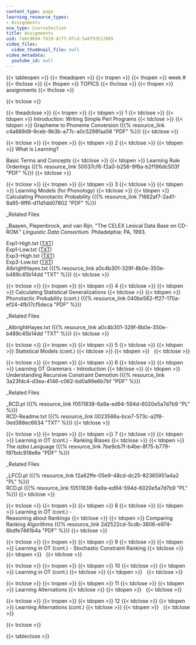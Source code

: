 ```yaml
---
content_type: page
learning_resource_types:
- Assignments
ocw_type: CourseSection
title: Assignments
uid: 7a6c9b94-7419-dcf7-8fcd-5a6f93517865
video_files:
  video_thumbnail_file: null
video_metadata:
  youtube_id: null
---
```


{{< tableopen >}}
{{< theadopen >}}
{{< tropen >}}
{{< thopen >}}
week #
{{< thclose >}}
{{< thopen >}}
TOPICS
{{< thclose >}}
{{< thopen >}}
assignments
{{< thclose >}}

{{< trclose >}}

{{< theadclose >}}
{{< tropen >}}
{{< tdopen >}}
1
{{< tdclose >}}
{{< tdopen >}}
Introduction: Writing Simple Perl Programs
{{< tdclose >}}
{{< tdopen >}}
Grapheme to Phoneme Conversion ({{% resource_link c4a889d9-9ceb-9b3b-a77c-a0c5298faa58 "PDF" %}})
{{< tdclose >}}

{{< trclose >}}
{{< tropen >}}
{{< tdopen >}}
2
{{< tdclose >}}
{{< tdopen >}}
What is Learning?  
  
Basic Terms and Concepts
{{< tdclose >}}
{{< tdopen >}}
Learning Rule Orderings ({{% resource_link 50037cf6-f2a0-b256-9f6a-b2f196dc503f "PDF" %}})
{{< tdclose >}}

{{< trclose >}}
{{< tropen >}}
{{< tdopen >}}
3
{{< tdclose >}}
{{< tdopen >}}
Learning Models (for Phonology)
{{< tdclose >}}
{{< tdopen >}}
Calculating Phonotactic Probability ({{% resource_link 71662af7-2a41-8a95-9ff6-d11d1dd07802 "PDF" %}})  
  
_Related Files  
  
_Baayen, Piepenbrock, and van Rijn. "The CELEX Lexical Data Base on CD-ROM." _Linguistic Data Consortium._ Philadelphia: PA, 1993.  
  
Exp1-High.txt ([TXT](/courses/linguistics-and-philosophy/24-964-topics-in-phonology-fall-2004/assignments/Exp1High.txt))  
Exp1-Low.txt ([TXT](/courses/linguistics-and-philosophy/24-964-topics-in-phonology-fall-2004/assignments/Exp1Low.txt))  
Exp3-High.txt ([TXT](/courses/linguistics-and-philosophy/24-964-topics-in-phonology-fall-2004/assignments/Exp3High.txt))  
Exp3-Low.txt ([TXT](/courses/linguistics-and-philosophy/24-964-topics-in-phonology-fall-2004/assignments/Exp3Low.txt))  
AlbrightHayes.txt ({{% resource_link a0c4b301-329f-8b0e-350e-b489c45b14dd "TXT" %}})
{{< tdclose >}}

{{< trclose >}}
{{< tropen >}}
{{< tdopen >}}
4
{{< tdclose >}}
{{< tdopen >}}
Calculating Statistical Generalizations
{{< tdclose >}}
{{< tdopen >}}
Phonotactic Probability (cont.) ({{% resource_link 040be562-ff27-170a-ef24-4fb17cf5deca "PDF" %}})  
  
_Related Files  
  
_AlbrightHayes.txt ({{% resource_link a0c4b301-329f-8b0e-350e-b489c45b14dd "TXT" %}})
{{< tdclose >}}

{{< trclose >}}
{{< tropen >}}
{{< tdopen >}}
5
{{< tdclose >}}
{{< tdopen >}}
Statistical Models (cont.)
{{< tdclose >}}
{{< tdopen >}}
 
{{< tdclose >}}

{{< trclose >}}
{{< tropen >}}
{{< tdopen >}}
6
{{< tdclose >}}
{{< tdopen >}}
Learning OT Grammars - Introduction
{{< tdclose >}}
{{< tdopen >}}
Understanding Recursive Constraint Demotion ({{% resource_link 3a23fdc4-d3ea-4146-c062-bd0a99e6b7bf "PDF" %}})  
  
_Related Files  
  
_RCD.pl ({{% resource_link f0511838-6a9a-ed94-594d-6020e5a7d7b9 "PL" %}})  
RCD-Readme.txt ({{% resource_link 0023566a-bce7-573c-a2f8-0ed388ec6634 "TXT" %}})
{{< tdclose >}}

{{< trclose >}}
{{< tropen >}}
{{< tdopen >}}
7
{{< tdclose >}}
{{< tdopen >}}
Learning in OT (cont.) - Ranking Biases
{{< tdclose >}}
{{< tdopen >}}
The _azba_ Language ({{% resource_link 7be9cb7f-b4be-8f75-b779-f97bdc918e8e "PDF" %}})  
  
_Related Files  
  
_LFCD.pl ({{% resource_link f2a62ffe-05e9-48cd-dc25-82365951a4a2 "PL" %}})  
RCD.pl ({{% resource_link f0511838-6a9a-ed94-594d-6020e5a7d7b9 "PL" %}})
{{< tdclose >}}

{{< trclose >}}
{{< tropen >}}
{{< tdopen >}}
8
{{< tdclose >}}
{{< tdopen >}}
Learning in OT (cont.) -  
Reasoning about Rankings
{{< tdclose >}}
{{< tdopen >}}
Comparing Ranking Algorithms ({{% resource_link 2d2522cd-5cdb-3806-e974-6bdfe7461b4a "PDF" %}})
{{< tdclose >}}

{{< trclose >}}
{{< tropen >}}
{{< tdopen >}}
9
{{< tdclose >}}
{{< tdopen >}}
Learning in OT (cont.) - Stochastic Constraint Ranking
{{< tdclose >}}
{{< tdopen >}}
 
{{< tdclose >}}

{{< trclose >}}
{{< tropen >}}
{{< tdopen >}}
10
{{< tdclose >}}
{{< tdopen >}}
Learning in OT (cont.)
{{< tdclose >}}
{{< tdopen >}}
 
{{< tdclose >}}

{{< trclose >}}
{{< tropen >}}
{{< tdopen >}}
11
{{< tdclose >}}
{{< tdopen >}}
Learning Alternations
{{< tdclose >}}
{{< tdopen >}}
 
{{< tdclose >}}

{{< trclose >}}
{{< tropen >}}
{{< tdopen >}}
12
{{< tdclose >}}
{{< tdopen >}}
Learning Alternations (cont.)
{{< tdclose >}}
{{< tdopen >}}
 
{{< tdclose >}}

{{< trclose >}}

{{< tableclose >}}